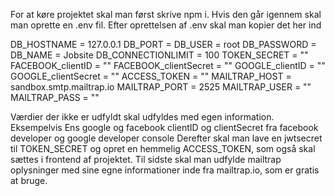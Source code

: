 For at køre projektet skal man først skrive npm i.
Hvis den går igennem skal man oprette en .env fil.
Efter oprettelsen af .env skal man kopier det her ind

DB_HOSTNAME = 127.0.0.1
DB_PORT = 
DB_USER = root
DB_PASSWORD = 
DB_NAME = Jobsite
DB_CONNECTIONLIMIT = 100
TOKEN_SECRET = ""
FACEBOOK_clientID = ""
FACEBOOK_clientSecret = ""
GOOGLE_clientID = ""
GOOGLE_clientSecret = ""
ACCESS_TOKEN = ""
MAILTRAP_HOST = sandbox.smtp.mailtrap.io
MAILTRAP_PORT = 2525
MAILTRAP_USER = ""
MAILTRAP_PASS = ""

Værdier der ikke er udfyldt skal udfyldes med egen information. Eksempelvis
Ens google og facebook clientID og clientSecret fra facebook developer og google developer console
Derefter skal man lave en jwtsecret til TOKEN_SECRET og opret en hemmelig ACCESS_TOKEN, 
som også skal sættes i frontend af projektet. Til sidste skal man udfylde mailtrap oplysninger med 
sine egne informationer inde fra mailtrap.io, som er gratis at bruge.
